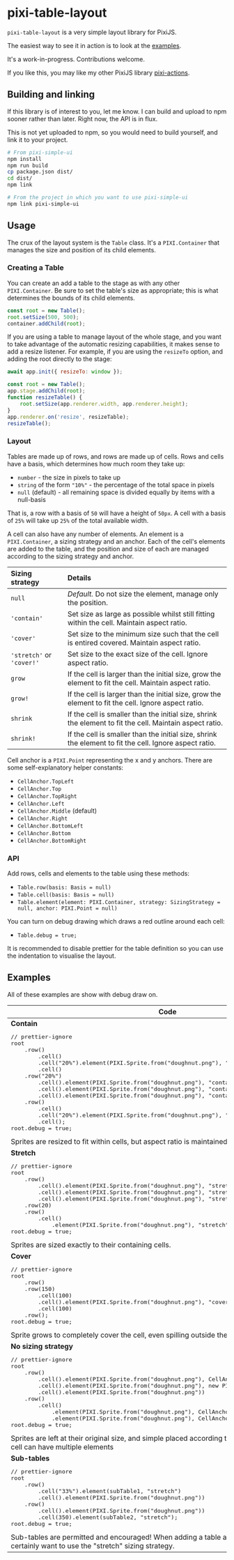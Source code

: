 # pixi-table-layout

`pixi-table-layout` is a very simple layout library for PixiJS.

The easiest way to see it in action is to look at the [examples](#examples).

It's a work-in-progress. Contributions welcome.

If you like this, you may like my other PixiJS library [pixi-actions](https://github.com/srpatel/pixi-actions).

## Building and linking

If this library is of interest to you, let me know. I can build and upload to npm sooner rather than later. Right now, the API is in flux.

This is not yet uploaded to npm, so you would need to build yourself, and link it to your project.

```bash
# From pixi-simple-ui
npm install
npm run build
cp package.json dist/
cd dist/
npm link

# From the project in which you want to use pixi-simple-ui
npm link pixi-simple-ui
```

## Usage

The crux of the layout system is the `Table` class. It's a `PIXI.Container` that manages the size and position of its child elements.

### Creating a Table

You can create an add a table to the stage as with any other `PIXI.Container`. Be sure to set the table's size as appropriate; this is what determines the bounds of its child elements.

```javascript
const root = new Table();
root.setSize(500, 500);
container.addChild(root);
```

If you are using a table to manage layout of the whole stage, and you want to take advantage of the automatic resizing capabilities, it makes sense to add a resize listener. For example, if you are using the `resizeTo` option, and adding the root directly to the stage:

```javascript
await app.init({ resizeTo: window });

const root = new Table();
app.stage.addChild(root);
function resizeTable() {
	root.setSize(app.renderer.width, app.renderer.height);
}
app.renderer.on('resize', resizeTable);
resizeTable();
```

### Layout

Tables are made up of rows, and rows are made up of cells. Rows and cells have a basis, which determines how much room they take up:

- `number` - the size in pixels to take up
- `string` of the form `"10%"` - the percentage of the total space in pixels
- `null` (default) - all remaining space is divided equally by items with a null-basis

That is, a row with a basis of `50` will have a height of `50px`. A cell with a basis of `25%` will take up `25%` of the total available width.

A cell can also have any number of elements. An element is a `PIXI.Container`, a sizing strategy and an anchor. Each of the cell's elements are added to the table, and the position and size of each are managed according to the sizing strategy and anchor.

| Sizing strategy| Details |
|:---|:---|
| `null` | _Default._ Do not size the element, manage only the position. |
| `'contain'` | Set size as large as possible whilst still fitting within the cell. Maintain aspect ratio. |
| `'cover'` | Set size to the minimum size such that the cell is entired covered. Maintain aspect ratio. |
| `'stretch'` or `'cover!'` | Set size to the exact size of the cell. Ignore aspect ratio. |
| `grow` | If the cell is larger than the initial size, grow the element to fit the cell. Maintain aspect ratio. |
| `grow!` | If the cell is larger than the initial size, grow the element to fit the cell. Ignore aspect ratio. |
| `shrink` | If the cell is smaller than the initial size, shrink the element to fit the cell. Maintain aspect ratio. |
| `shrink!` | If the cell is smaller than the initial size, shrink the element to fit the cell. Ignore aspect ratio. |

Cell anchor is a `PIXI.Point` representing the x and y anchors. There are some self-explanatory helper constants:

- `CellAnchor.TopLeft`
- `CellAnchor.Top`
- `CellAnchor.TopRight`
- `CellAnchor.Left`
- `CellAnchor.Middle` (default)
- `CellAnchor.Right`
- `CellAnchor.BottomLeft`
- `CellAnchor.Bottom`
- `CellAnchor.BottomRight`

### API

Add rows, cells and elements to the table using these methods:

- `Table.row(basis: Basis = null)`
- `Table.cell(basis: Basis = null)`
- `Table.element(element: PIXI.Container, strategy: SizingStrategy = null, anchor: PIXI.Point = null)`

You can turn on debug drawing which draws a red outline around each cell:

- `Table.debug = true;`

It is recommended to disable prettier for the table definition so you can use the indentation to visualise the layout.

## Examples

All of these examples are show with debug draw on.

<table>
	<thead>
		<tr>
			<th>Code</th>
			<th>Layout</th>
		</tr>
	</thead>
	<tbody>
		<tr>
			<td><b>Contain</b><pre lang="js">
// prettier-ignore
root
	.row()
        .cell()
        .cell("20%").element(PIXI.Sprite.from("doughnut.png"), "contain", CellAnchor.Top)
        .cell()
	.row("20%")
        .cell().element(PIXI.Sprite.from("doughnut.png"), "contain", CellAnchor.Left)
		.cell().element(PIXI.Sprite.from("doughnut.png"), "contain")
		.cell().element(PIXI.Sprite.from("doughnut.png"), "contain", CellAnchor.Right)
	.row()
        .cell()
        .cell("20%").element(PIXI.Sprite.from("doughnut.png"), "contain", CellAnchor.Bottom)
        .cell();
root.debug = true;</pre>
Sprites are resized to fit within cells, but aspect ratio is maintained.
</td>
			<td><img src="https://github.com/srpatel/pixi-table-layout/assets/4903502/fb31f4db-4ab5-4c34-a2ca-139d38ef855e">
</td>
		</tr>
		<tr>
			<td><b>Stretch</b><pre lang="js">
// prettier-ignore
root
	.row()
		.cell().element(PIXI.Sprite.from("doughnut.png"), "stretch")
		.cell().element(PIXI.Sprite.from("doughnut.png"), "stretch")
        .cell().element(PIXI.Sprite.from("doughnut.png"), "stretch")
	.row(20)
	.row()
		.cell()
			.element(PIXI.Sprite.from("doughnut.png"), "stretch");
root.debug = true;</pre>
Sprites are sized exactly to their containing cells.
</td>
			<td><img src="https://github.com/srpatel/pixi-table-layout/assets/4903502/54cb9a86-5a48-4232-9658-64b33181e438">
</td>
		</tr>
		<tr>
			<td><b>Cover</b><pre lang="js">
// prettier-ignore
root
	.row()
	.row(150)
		.cell(100)
		.cell().element(PIXI.Sprite.from("doughnut.png"), "cover", CellAnchor.Top)
		.cell(100)
	.row();
root.debug = true;</pre>
Sprite grows to completely cover the cell, even spilling outside the cell's bounds.
</td>
			<td><img src="https://github.com/srpatel/pixi-table-layout/assets/4903502/11e47a93-3f7f-4831-a4b4-599d24cb5aa6">
</td>
		</tr>
		<tr>
			<td><b>No sizing strategy</b><pre lang="js">
// prettier-ignore
root
	.row()
		.cell().element(PIXI.Sprite.from("doughnut.png"), CellAnchor.Top)
		.cell().element(PIXI.Sprite.from("doughnut.png"), new PIXI.Point(0.2, 0.9))
        .cell().element(PIXI.Sprite.from("doughnut.png"))
	.row()
		.cell()
			.element(PIXI.Sprite.from("doughnut.png"), CellAnchor.TopLeft)
			.element(PIXI.Sprite.from("doughnut.png"), CellAnchor.BottomRight);
root.debug = true;</pre>
Sprites are left at their original size, and simple placed according to their anchors. Note that one cell can have multiple elements
</td>
			<td><img src="https://github.com/srpatel/pixi-table-layout/assets/4903502/cb3fbce5-c0a3-40d1-8dc1-c1b948c6216d">
</td>
		</tr>
		<tr>
			<td><b>Sub-tables</b><pre lang="js">
// prettier-ignore
root
	.row()
		.cell("33%").element(subTable1, "stretch")
		.cell().element(PIXI.Sprite.from("doughnut.png"))
	.row()
		.cell().element(PIXI.Sprite.from("doughnut.png"))
		.cell(350).element(subTable2, "stretch");
root.debug = true;</pre>
Sub-tables are permitted and encouraged! When adding a table as an element, you almost certainly want to use the "stretch" sizing strategy.
</td>
			<td><img src="https://github.com/srpatel/pixi-table-layout/assets/4903502/756b7386-b501-402a-af62-5cac81b46397">
</td>
		</tr>
	</tbody>
</table>
